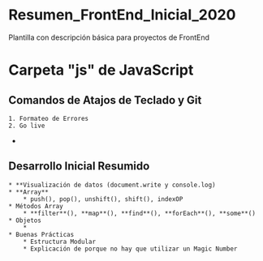 # Resumen_FrontEnd_Inicial_2020
Plantilla con descripción básica para proyectos de FrontEnd 



# Carpeta "js" de JavaScript

## Comandos de Atajos de Teclado y Git 
    1. Formateo de Errores
    2. Go live
 *

## Desarrollo Inicial Resumido
    * **Visualización de datos (document.write y console.log)
    * **Array**
        * push(), pop(), unshift(), shift(), indexOP
    * Métodos Array
        * **filter**(), **map**(), **find**(), **forEach**(), **some**()
    * Objetos
        * 
    * Buenas Prácticas
        * Estructura Modular
        * Explicación de porque no hay que utilizar un Magic Number
    